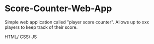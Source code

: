 # Score-Counter-Web-App

Simple web application called "player score counter". Allows up to xxx players to keep track of their score.

HTML/ CSS/ JS 
